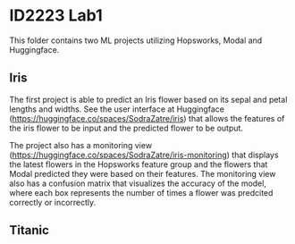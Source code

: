 # ID2223 Lab1
This folder contains two ML projects utilizing Hopsworks, Modal and Huggingface.

## Iris
The first project is able to predict an Iris flower based on its sepal and petal lengths and widths.
See the user interface at Huggingface (https://huggingface.co/spaces/SodraZatre/iris) that allows
the features of the iris flower to be input and the predicted flower to be output.

The project also has a monitoring view (https://huggingface.co/spaces/SodraZatre/iris-monitoring) that
displays the latest flowers in the Hopsworks feature group and the flowers that Modal predicted they were
based on their features. The monitoring view also has a confusion matrix that visualizes the accuracy of the model,
where each box represents the number of times a flower was predcited correctly or incorrectly.

## Titanic